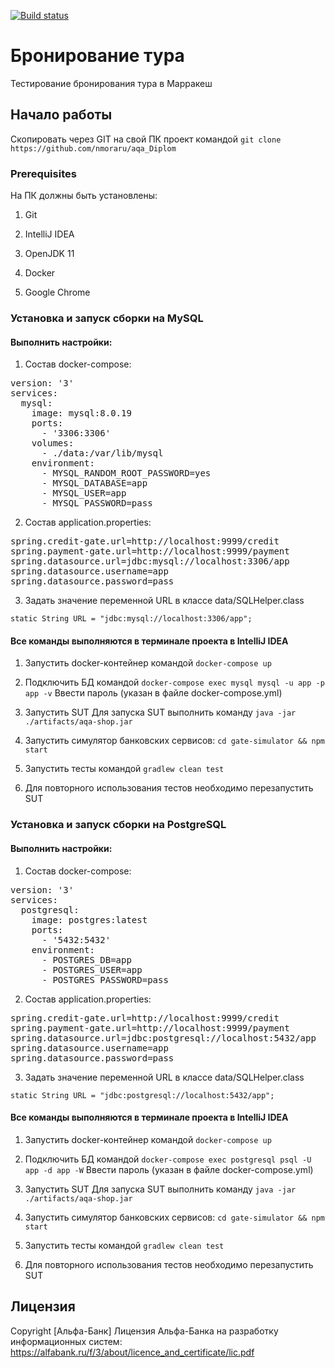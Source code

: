 [![Build status](https://ci.appveyor.com/api/projects/status/us68x2l2prt918lh?svg=true)](https://ci.appveyor.com/project/nmoraru/aqa-diplom)

# Бронирование тура

Тестирование бронирования тура в Марракеш

## Начало работы

Скопировать через GIT на свой ПК проект командой `git clone https://github.com/nmoraru/aqa_Diplom`

### Prerequisites

На ПК должны быть установлены:

1. Git

2. IntelliJ IDEA

3. OpenJDK 11

4. Docker 

5. Google Chrome

### Установка и запуск сборки на MySQL
#### Выполнить настройки:
1. Состав docker-compose:
<pre>
version: '3'
services:
  mysql:
    image: mysql:8.0.19
    ports:
      - '3306:3306'
    volumes:
      - ./data:/var/lib/mysql
    environment:
      - MYSQL_RANDOM_ROOT_PASSWORD=yes
      - MYSQL_DATABASE=app
      - MYSQL_USER=app
      - MYSQL_PASSWORD=pass
</pre>
2. Состав application.properties:
<pre>
spring.credit-gate.url=http://localhost:9999/credit
spring.payment-gate.url=http://localhost:9999/payment
spring.datasource.url=jdbc:mysql://localhost:3306/app
spring.datasource.username=app
spring.datasource.password=pass
</pre>
3. Задать значение переменной URL в классе data/SQLHelper.class

`static String URL = "jdbc:mysql://localhost:3306/app";`

#### Все команды выполняются в терминале проекта в IntelliJ IDEA

1. Запустить docker-контейнер командой 
`docker-compose up`

2. Подключить БД командой 
`docker-compose exec mysql mysql -u app -p app -v`
Ввести пароль (указан в файле docker-compose.yml)

3. Запустить SUT
Для запуска SUT выполнить команду 
`java -jar ./artifacts/aqa-shop.jar`

4. Запустить симулятор банковских сервисов:
 `cd gate-simulator && npm start`

5. Запустить тесты командой `gradlew clean test`
 
6. Для повторного использования тестов необходимо перезапустить SUT 

### Установка и запуск сборки на PostgreSQL
#### Выполнить настройки:
1. Состав docker-compose:
<pre>
version: '3'
services:
  postgresql:
    image: postgres:latest
    ports:
      - '5432:5432'
    environment:
      - POSTGRES_DB=app
      - POSTGRES_USER=app
      - POSTGRES_PASSWORD=pass
</pre>
2. Состав application.properties:
<pre>
spring.credit-gate.url=http://localhost:9999/credit
spring.payment-gate.url=http://localhost:9999/payment
spring.datasource.url=jdbc:postgresql://localhost:5432/app
spring.datasource.username=app
spring.datasource.password=pass
</pre>
3. Задать значение переменной URL в классе data/SQLHelper.class

`static String URL = "jdbc:postgresql://localhost:5432/app";`


#### Все команды выполняются в терминале проекта в IntelliJ IDEA

1. Запустить docker-контейнер командой 
`docker-compose up`

2. Подключить БД командой 
`docker-compose exec postgresql psql -U app -d app -W`
Ввести пароль (указан в файле docker-compose.yml)

3. Запустить SUT
Для запуска SUT выполнить команду 
`java -jar ./artifacts/aqa-shop.jar`

4. Запустить симулятор банковских сервисов:
 `cd gate-simulator && npm start`

5. Запустить тесты командой `gradlew clean test`
 
6. Для повторного использования тестов необходимо перезапустить SUT

## Лицензия

Copyright [Альфа-Банк] 
Лицензия Альфа-Банка на разработку информационных систем:
https://alfabank.ru/f/3/about/licence_and_certificate/lic.pdf
